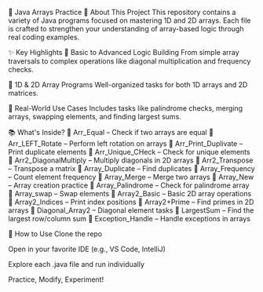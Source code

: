 📁 Java Arrays Practice
📖 About This Project
This repository contains a variety of Java programs focused on mastering 1D and 2D arrays. Each file is crafted to strengthen your understanding of array-based logic through real coding examples.

✨ Key Highlights
🔹 Basic to Advanced Logic Building
From simple array traversals to complex operations like diagonal multiplication and frequency checks.

🔹 1D & 2D Array Programs
Well-organized tasks for both 1D arrays and 2D matrices.

🔹 Real-World Use Cases
Includes tasks like palindrome checks, merging arrays, swapping elements, and finding largest sums.

📚 What's Inside?
📌 Arr_Equal – Check if two arrays are equal
📌 Arr_LEFT_Rotate – Perform left rotation on arrays
📌 Arr_Print_Duplivate – Print duplicate elements
📌 Arr_Unique_CHeck – Check for unique elements
📌 Arr2_DiagonalMultiply – Multiply diagonals in 2D arrays
📌 Arr2_Transpose – Transpose a matrix
📌 Array_Duplicate – Find duplicates
📌 Array_Frequency – Count element frequency
📌 Array_Merge – Merge two arrays
📌 Array_New – Array creation practice
📌 Array_Palindrome – Check for palindrome array
📌 Array_swap – Swap elements
📌 Array2_Basic – Basic 2D array operations
📌 Array2_Indices – Print index positions
📌 Array2+Prime – Find primes in 2D arrays
📌 Diagonal_Array2 – Diagonal element tasks
📌 LargestSum – Find the largest row/column sum
📌 Exception_Handle – Handle exceptions in arrays

🚀 How to Use
Clone the repo

Open in your favorite IDE (e.g., VS Code, IntelliJ)

Explore each .java file and run individually

Practice, Modify, Experiment!
